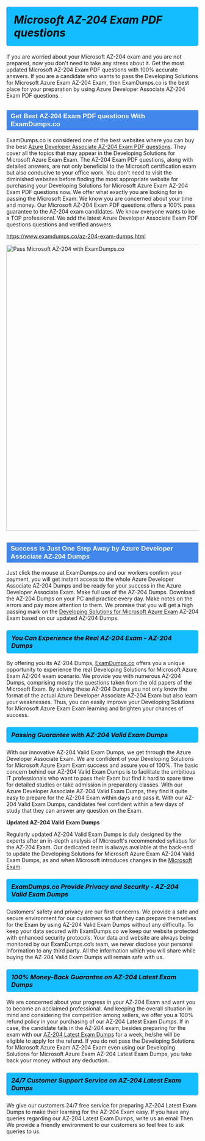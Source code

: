 <h1>                <strong><span style="display: block; color: #000000; background: #14BDFF; border: 0.5px solid #AED6F1; border-left: 3px solid #3498DB; padding: .6em; border-radius: 6px;">                     <em>Microsoft AZ-204 <span class="exam_variation">Exam PDF questions</span> </em>                </span></strong>            </h1>                        <p>If you are worried about your Microsoft AZ-204 exam and you are not prepared, now you don't need to take any stress about it.             Get the most updated Microsoft AZ-204 <span class="exam_variation">Exam PDF questions</span> with 100% accurate answers. If you are a candidate who wants to pass the             Developing Solutions for Microsoft Azure Exam AZ-204 Exam, then ExamDumps.co is the best place for your preparation by using Azure Developer Associate AZ-204 <span class="exam_variation">Exam PDF questions</span>. .</p>                        <h2 style="background: #4287ec; border: 1px solid #cccccc; padding: 5px 10px;">                <span style="color: #ffffff;">                    <span style="font-size: 11pt;">                        <span style="line-height: normal;">                            <span style="font-family: Calibri,sans-serif;">                                <strong>                                    <span style="font-size: 13.0pt;">Get Best AZ-204 <span class="exam_variation">Exam PDF questions</span> With ExamDumps.co</span>                                </strong>                            </span>                        </span>                    </span>                </span>            </h2>                        <p>ExamDumps.co is considered one of the best websites where you can buy the best <a href="https://www.examdumps.co/azure-developer-associate-exam-dumps.html">Azure Developer Associate AZ-204 <span class="exam_variation">Exam PDF questions</span></a>.             They cover all the topics that may appear in the Developing Solutions for Microsoft Azure Exam Exam. The AZ-204 <span class="exam_variation">Exam PDF questions</span>,             along with detailed answers, are not only beneficial to the Microsoft certification exam but also conducive to your office work.             You don’t need to visit the diminished websites before finding the most appropriate website for purchasing your             Developing Solutions for Microsoft Azure Exam AZ-204 <span class="exam_variation">Exam PDF questions</span> now. We offer what exactly you are looking for in passing the Microsoft Exam.             We know you are concerned about your time and money. Our Microsoft AZ-204 <span class="exam_variation">Exam PDF questions</span> offers a 100% pass guarantee to the             AZ-204 exam candidates. We know everyone wants to be a TOP professional. We add the latest Azure Developer Associate <span class="exam_variation">Exam PDF questions</span> questions and verified answers.</p>                        <p><a href="https://www.examdumps.co/az-204-exam-dumps.html">https://www.examdumps.co/az-204-exam-dumps.html</a></p>                        <p><a href="https://www.examdumps.co/"><img src="https://www.examdumps.co//images/banners/big-sale-20-percent-discount-offer-examdumps.jpg" class="postImage" alt="Pass Microsoft AZ-204 with ExamDumps.co" width="750"></a></p>                            <h2 style="background: #4287ec; border: 1px solid #cccccc; padding: 5px 10px;">                <span style="color: #ffffff;">                    <span style="font-size: 11pt;">                        <span style="line-height: normal;">                            <span style="font-family: Calibri,sans-serif;">                                <strong>                                    <span style="font-size: 13.0pt;">Success is Just One Step Away by Azure Developer Associate AZ-204 <span class="exam_variation2">Dumps</span></span>                                </strong>                            </span>                        </span>                    </span>                </span>            </h2>                        <p>Just click the mouse at ExamDumps.co and our workers confirm your payment, you will get instant access to the whole Azure Developer Associate AZ-204 <span class="exam_variation2">Dumps</span>             and be ready for your success in the Azure Developer Associate Exam. Make full use of the AZ-204 <span class="exam_variation2">Dumps</span>. Download the AZ-204 <span class="exam_variation2">Dumps</span> on your             PC and practice every day. Make notes on the errors and pay more attention to them. We promise that you will get a high passing mark on the             <a href="https://www.examdumps.co/az-204-exam-dumps.html">Developing Solutions for Microsoft Azure Exam</a> AZ-204 Exam based on our updated AZ-204 <span class="exam_variation2">Dumps</span>.</p>                        <h3>                <strong>                    <span style="display: block; color: #000000; background: #14BDFF; border: 0.5px solid #AED6F1; border-left: 3px solid #3498DB; padding: .6em; border-radius: 6px;">                        <em>You Can Experience the Real AZ-204 Exam - AZ-204 <span class="exam_variation2">Dumps</span></em>                    </span>                </strong>            </h3>                        <p>By offering you its AZ-204 <span class="exam_variation2">Dumps</span>, <a href="https://www.examdumps.co/">ExamDumps.co</a> offers you a unique opportunity to experience the real             Developing Solutions for Microsoft Azure Exam AZ-204 exam scenario. We provide you with numerous AZ-204 <span class="exam_variation2">Dumps</span>, comprising mostly             the questions taken from the old papers of the Microsoft Exam. By solving these AZ-204 <span class="exam_variation2">Dumps</span> you not only know the format of the actual             Azure Developer Associate AZ-204 Exam but also learn your weaknesses. Thus, you can easily improve your             Developing Solutions for Microsoft Azure Exam Exam learning and brighten your chances of success.</p>                        <h3>                <strong>                    <span style="display: block; color: #000000; background: #14BDFF; border: 0.5px solid #AED6F1; border-left: 3px solid #3498DB; padding: .6em; border-radius: 6px;">                        <em>Passing Guarantee with AZ-204 <span class="exam_variation3">Valid Exam Dumps</span></em>                    </span>                </strong>            </h3>                        <p>With our innovative AZ-204 <span class="exam_variation3">Valid Exam Dumps</span>, we get through the Azure Developer Associate Exam. We are confident of your Developing Solutions for Microsoft Azure Exam Exam             success and assure you of 100%. The basic concern behind our AZ-204 <span class="exam_variation3">Valid Exam Dumps</span> is to facilitate the ambitious IT professionals who want to pass their             Exam but find it hard to spare time for detailed studies or take admission in preparatory classes. With our Azure Developer Associate AZ-204 <span class="exam_variation3">Valid Exam Dumps</span>, they             find it quite easy to prepare for the AZ-204 Exam within days and pass it. With our AZ-204 <span class="exam_variation3">Valid Exam Dumps</span>, candidates feel confident within a few days of             study that they can answer any question on the Exam.</p>                        <p><strong>Updated AZ-204 <span class="exam_variation3">Valid Exam Dumps</span></strong></p>                        <p>Regularly updated AZ-204 <span class="exam_variation3">Valid Exam Dumps</span> is duly designed by the experts after an in-depth analysis of Microsoft's recommended syllabus for the AZ-204 Exam.             Our dedicated team is always available at the back-end to update the Developing Solutions for Microsoft Azure Exam AZ-204 <span class="exam_variation3">Valid Exam Dumps</span>,             as and when Microsoft introduces changes in the <a href="https://www.examdumps.co/microsoft-exam-dumps.html">Microsoft Exam</a>.</p>                        <h3>                <strong>                    <span style="display: block; color: #000000; background: #14BDFF; border: 0.5px solid #AED6F1; border-left: 3px solid #3498DB; padding: .6em; border-radius: 6px;">                        <em>ExamDumps.co Provide Privacy and Security - AZ-204 <span class="exam_variation3">Valid Exam Dumps</span></em>                    </span>                </strong>            </h3>                        <p>Customers’ safety and privacy are our first concerns. We provide a safe and secure environment for our customers so that they can prepare themselves for the Exam by using             AZ-204 <span class="exam_variation3">Valid Exam Dumps</span> without any difficulty. To keep your data secured with ExamDumps.co we keep our website protected with enhanced security protocols. Your data and website             are always being monitored by our ExamDumps.co’s team, we never disclose your personal information to any third party. All the information which you will share while buying             the AZ-204 <span class="exam_variation3">Valid Exam Dumps</span> will remain safe with us.</p>                        <h3>                <strong>                    <span style="display: block; color: #000000; background: #14BDFF; border: 0.5px solid #AED6F1; border-left: 3px solid #3498DB; padding: .6em; border-radius: 6px;">                        <em>100% Money-Back Guarantee on AZ-204 <span class="exam_variation4">Latest Exam Dumps</span></em>                    </span>                </strong>            </h3>                        <p>We are concerned about your progress in your AZ-204 Exam and want you to become an acclaimed professional. And keeping the overall situation in mind and             considering the competition among sellers, we offer you a 100% refund policy in your purchasing of our AZ-204 <span class="exam_variation4">Latest Exam Dumps</span>. If in case, the candidate fails in the             AZ-204 exam, besides preparing for the exam with our <a href="https://www.examdumps.co/az-204-exam-dumps.html">AZ-204 <span class="exam_variation4">Latest Exam Dumps</span></a> for a week, he/she will be eligible to apply for the refund. If you do not pass the             Developing Solutions for Microsoft Azure Exam AZ-204 Exam even using our Developing Solutions for Microsoft Azure Exam AZ-204 <span class="exam_variation4">Latest Exam Dumps</span>, you             take back your money without any deduction.</p>                        <h3>                <strong>                    <span style="display: block; color: #000000; background: #14BDFF; border: 0.5px solid #AED6F1; border-left: 3px solid #3498DB; padding: .6em; border-radius: 6px;">                        <em>24/7 Customer Support Service on AZ-204 <span class="exam_variation4">Latest Exam Dumps</span></em>                    </span>                </strong>            </h3>                        <p>We give our customers 24/7 free service for preparing AZ-204 <span class="exam_variation4">Latest Exam Dumps</span> to make their learning for the AZ-204 Exam easy. If you have any queries regarding our             AZ-204 <span class="exam_variation4">Latest Exam Dumps</span>, write us an email Then We provide a friendly environment to our customers so feel free to ask queries to us.</p>                    
